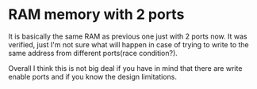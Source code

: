 # RAM memory with 2 ports
It is basically the same RAM as previous one just with 2 ports now. It was verified, just I'm not sure what will happen in case of trying to write to the same 
address from different ports(race condition?). 

Overall I think this is not big deal if you have in mind that there are write enable ports and if you know the design limitations. 
